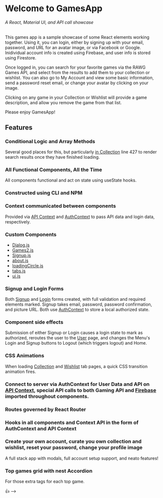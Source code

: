 # Welcome to GamesApp
###### A React, Material UI, and API call showcase

This games app is a sample showcase of some React elements working together. Using it, you can login, either by signing up with your email, password, and URL for an avatar image, or via Facebook or Google. Inidividual account info is created using Firebase, and user info is stored using Firestore.

Once logged in, you can search for your favorite games via the RAWG Games API, and select from the results to add them to your collection or wishlist. You can also go to My Account and view some basic information, send a password reset email, or change your avatar by clicking on your image.

Clicking on any game in your Collection or Wishlist will provide a game description, and allow you remove the game from that list.

Please enjoy GamesApp!

## Features

### Conditional Logic and Array Methods

Several good places for this, but particularly [in Collection](https://github.com/timetoady/3790-First-App/blob/master/src/routes/collection.js) line 427 to render search results once they have finished loading. 

### All Functional Components, All the Time

All components functional and act on state using useState hooks.  

### Constructed using CLI and NPM

### Context communicated between components

Provided via [API Context](https://github.com/timetoady/3790-First-App/blob/master/src/contexts/APIcontext.js) and [AuthContext](https://github.com/timetoady/3790-First-App/blob/master/src/contexts/AuthContext.js) to pass API data and login data, respectively.

### Custom Components
* [Dialog.js](https://github.com/timetoady/3790-First-App/blob/master/src/components/Dialog.js)
* [Games2.js](https://github.com/timetoady/3790-First-App/blob/master/src/components/Games2.js)
* [Signup.js](https://github.com/timetoady/3790-First-App/blob/master/src/components/Signup.js)
* [about.js](https://github.com/timetoady/3790-First-App/blob/master/src/components/about.js)
* [loadingCircle.js](https://github.com/timetoady/3790-First-App/blob/master/src/components/loadingCircle.js)
* [tabs.js](https://github.com/timetoady/3790-First-App/blob/master/src/components/tabs.js)
* [ui.js](https://github.com/timetoady/3790-First-App/blob/master/src/components/ui.js)

### Signup and Login Forms

Both [Signup](https://github.com/timetoady/3790-First-App/blob/master/src/components/Signup.js) and [Login](https://github.com/timetoady/3790-First-App/blob/master/src/components/Dialog.js) forms created, with full validation and required elements marked. Signup takes email, password, password confirmation, and picture URL. Both use [AuthContext](https://github.com/timetoady/3790-First-App/blob/master/src/contexts/AuthContext.js) to store a local authorized state. 

### Component side effects

Submission of either Signup or Login causes a login state to mark as authorized, reroutes the user to the [User](https://github.com/timetoady/3790-First-App/blob/master/src/routes/user.js) page, and changes the Menu's Login and Signup buttons to Logout (which triggers logout) and Home.

### CSS Animations

When loading [Collection](https://github.com/timetoady/3790-First-App/blob/master/src/routes/collection.js) and [Wishlist](https://github.com/timetoady/3790-First-App/blob/master/src/routes/wishlist.js) tab pages, a quick CSS transition animation fires.

### Connect to server via AuthContext for User Data and API on [API Context](https://github.com/timetoady/3790-First-App/blob/master/src/contexts/APIcontext.js), special API calls to both Gaming API and [Firebase](https://github.com/timetoady/3790-First-App/blob/master/src/lib/firebase.js) imported throughout components.

### Routes governed by React Router

### Hooks in all components and Context API in the form of AuthContext and API Context

### Create your own account, curate you own collection and wishlist, reset your password, change your profile image

A full stack app with modals, full account setup support, and neato features!

### Top games grid with nest Accordion 

For those extra tags for each top game. 


:+1: -->
